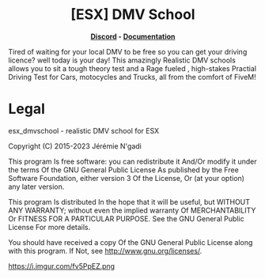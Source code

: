 <h1 align='center'>[ESX] DMV School</a></h1><p align='center'><b><a href='https://discord.esx-framework.org/'>Discord</a> - <a href='https://documentation.esx-framework.org/legacy/installation'>Documentation</a></b></h5>

Tired of waiting for your local DMV to be free so you can get your driving licence? well today is your day! This amazingly Realistic DMV schools allows you to sit a tough theory test and a Rage fueled , high-stakes Practial Driving Test for Cars, motocycles and Trucks, all from the comfort of FiveM!

# Legal

esx_dmvschool - realistic DMV school for ESX

Copyright (C) 2015-2023 Jérémie N'gadi

This program Is free software: you can redistribute it And/Or modify it under the terms Of the GNU General Public License As published by the Free Software Foundation, either version 3 Of the License, Or (at your option) any later version.

This program Is distributed In the hope that it will be useful, but WITHOUT ANY WARRANTY; without even the implied warranty Of MERCHANTABILITY Or FITNESS FOR A PARTICULAR PURPOSE. See the GNU General Public License For more details.

You should have received a copy Of the GNU General Public License along with this program. If Not, see <http://www.gnu.org/licenses/>.

https://i.imgur.com/fv5PpEZ.png
